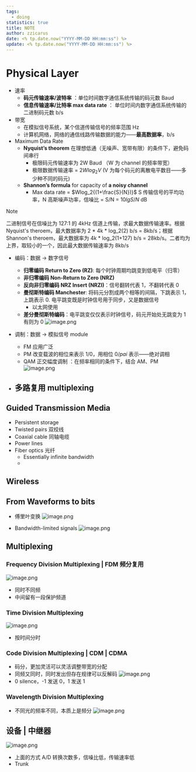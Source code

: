 ```yaml
---
tags:
  - doing
statistics: true
title: NOTE
author: zzicarus
date: <% tp.date.now("YYYY-MM-DD HH:mm:ss") %>
update: <% tp.date.now("YYYY-MM-DD HH:mm:ss") %>
---
```


# Physical Layer

- 速率
	- **码元传输速率/波特率** ：单位时间数字通信系统传输的码元数  Baud
	- **信息传输速率/比特率 max data rate** ： 单位时间内数字通信系统传输的二进制码元数  b/s
- 带宽
	- 在模拟信号系统，某个信道传输信号的频率范围 Hz
	- 计算机网络，网络的通信线路传输数据的能力——**最高数据率**，b/s
- Maximum Data Rate
	- **Nyquist’s theorem**  在理想低通（无噪声、宽带有限）的条件下，避免码间串行
		- 极限码元传输速率为 2W Baud （W 为 channel 的频率带宽）
		- 极限数据传输速率 = $2Wlog_2V$ (V 为每个码元的离散电平数目——多少种不同的码元)
	- **Shannon’s formula** for capacity of **a noisy channel**
		- Max data rate = $Wlog_2{(1+\frac{S}{N})}$  S 传输信号的平均功率，N 高斯噪声功率，信噪比 = S/N = $10lgS/N$ dB

>[!note] 
>二进制信号在信噪比为 127:1 的 4kHz 信道上传输，求最大数据传输速率。根据 Nyquist's theroem，最大数据率为 2 \* 4k \* log_2(2) b/s = 8kb/s；根据 Shannon's theroem，最大数据率为 4k * log_2(1+127) b/s = 28kb/s。二者均为上界，取较小的一个，因此最大数据传输速率为 8kb/s

- 编码：数据 -> 数字信号
	- **归零编码 Return to Zero (RZ)**: 每个时钟周期均跳变到低电平（归零）
	- **非归零编码 Non-Return to Zero (NRZ)**
	- **反向非归零编码 NRZ Insert (NRZI)**：信号翻转代表 1，不翻转代表 0
	- **曼彻斯特编码 Manchester**: 将码元分割成两个相等的间隔，下跳表示 1，上跳表示 0. 电平跳变既是时钟信号用于同步，又是数据信号
		- 以太网使用
	- **差分曼彻斯特编码**：电平跳变仅仅表示时钟信号，码元开始处无跳变为 1 有则为 0
	![image.png](https://zzh-pic-for-self.oss-cn-hangzhou.aliyuncs.com/img/202409261002264.png)

- 调制：数据 -> 模拟信号 module
	- FM 应用广泛
	- PM 改变载波的相位来表示 1/0，用相位 $0/pai$ 表示——绝对调相
	- QAM 正交幅度调制 ：在频率相同的条件下，结合 AM、PM
	![image.png](https://zzh-pic-for-self.oss-cn-hangzhou.aliyuncs.com/img/202409261020490.png)
- 多路复用 multiplexing
	- 

## Guided Transmission Media

- Persistent storage
- Twisted pairs 双绞线
- Coaxial cable 同轴电缆
- Power lines
- Fiber optics 光纤
	- Essentially infinite bandwidth
	- 

## Wireless

## From Waveforms to bits

- 傅里叶变换
  ![image.png](https://zzh-pic-for-self.oss-cn-hangzhou.aliyuncs.com/img/202409251023470.png)

- Bandwidth-limited signals
![image.png](https://zzh-pic-for-self.oss-cn-hangzhou.aliyuncs.com/img/202409260926012.png)

## Multiplexing

### Frequency Division Multiplexing | FDM 频分复用

![image.png](https://zzh-pic-for-self.oss-cn-hangzhou.aliyuncs.com/img/202409261034571.png)

- 同时不同频
- 中间留有一段保护频道

### Time Division Multiplexing

![image.png](https://zzh-pic-for-self.oss-cn-hangzhou.aliyuncs.com/img/202409261034127.png)

- 按时间分时

### Code Division Multiplexing | CDM | CDMA

- 码分，更加灵活可以灵活调整带宽的分配
- 同频又同时，同时发出但存在规律可以反解码
![image.png](https://zzh-pic-for-self.oss-cn-hangzhou.aliyuncs.com/img/202409261044456.png)
- 0 silence，-1 发送 0，1 发送 1

### Wavelength Division Multiplexing

- 不同光的频率不同，本质上是频分
![image.png](https://zzh-pic-for-self.oss-cn-hangzhou.aliyuncs.com/img/202409261046301.png)

## 设备 | 中继器

![image.png](https://zzh-pic-for-self.oss-cn-hangzhou.aliyuncs.com/img/202409261055974.png)

- 上面的方式 A/D 转换次数多，信噪比低，传输速率低
- Trunk